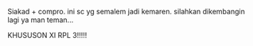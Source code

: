 Siakad + compro.
ini sc yg semalem jadi kemaren. silahkan dikembangin lagi ya man teman...


KHUSUSON XI RPL 3!!!!!


